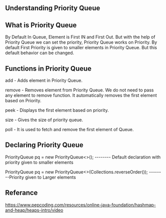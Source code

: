 ## Understanding Priority Queue

## What is Priority Queue
By Default In Queue, Element is First IN and First Out. But with the help of Priority Queue we can set the priority, Priority Queue works on Priority.
By default First Priority is given to smaller elements in Priority Queue. But this default behavior can be changed.

## Functions in Priority Queue

add - Adds element in Priority Queue.

remove - Removes element from Priority Queue. We do not need to pass any element to remove function. It automatically
removes the first element based on Priority.

peek - Displays the first element based on priority.

size - Gives the size of priority queue.

poll - It is used to fetch and remove the first element of Queue.

## Declaring Priority Queue

PriorityQueue<Integer> pq = new PriorityQueue<>(); -------- Default declaration with priority given to smaller elements
  
PriorityQueue<Integer> pq = new PriorityQueue<>(Collections.reverseOrder()); --------Priority given to Larger elements  
  

## Referance

 https://www.pepcoding.com/resources/online-java-foundation/hashmap-and-heap/heaps-intro/video



